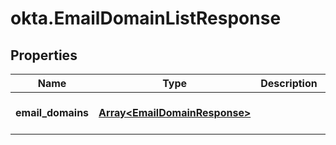 # okta.EmailDomainListResponse

## Properties

Name | Type | Description | Notes
------------ | ------------- | ------------- | -------------
**email_domains** | [**Array&lt;EmailDomainResponse&gt;**](EmailDomainResponse.md) |  | [optional] [default to undefined]

